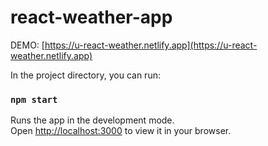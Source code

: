 # react-weather-app

DEMO: [https://u-react-weather.netlify.app](https://u-react-weather.netlify.app)



In the project directory, you can run:

### `npm start`

Runs the app in the development mode.\
Open [http://localhost:3000](http://localhost:3000) to view it in your browser.


